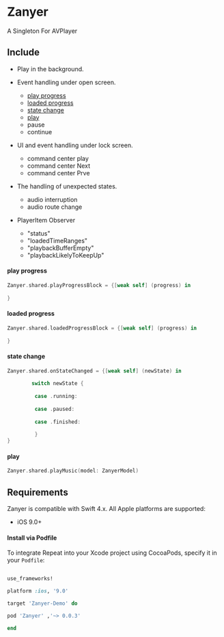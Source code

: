 # Zanyer

A Singleton For AVPlayer


## Include
* Play in the background.
   
* Event handling under open screen.
   * [play progress](#PlayProgress)
   * [loaded progress](#LoadedProgress)
   * [state change](#StateChange)
   * [play](#Play)
   * pause
   * continue
   
* UI and event handling under lock screen.
   * command center play
   * command center Next
   * command center Prve
   
* The handling of unexpected states.
   * audio interruption
   * audio route change
   
* PlayerItem Observer
   * "status"
   * "loadedTimeRanges"
   * "playbackBufferEmpty"
   * "playbackLikelyToKeepUp"




<a name="PlayProgress"/>

####  play progress

```swift
Zanyer.shared.playProgressBlock = {[weak self] (progress) in
   
}
```
<a name="LoadedProgress"/>

####  loaded progress

```swift
Zanyer.shared.loadedProgressBlock = {[weak self] (progress) in
         
}
```
<a name="StateChange"/>

####  state change

```swift
Zanyer.shared.onStateChanged = {[weak self] (newState) in
             
        switch newState {
            
         case .running:
            
         case .paused:
              
         case .finished:
                
         }
}
```

<a name="Play"/>

####  play

```swift
Zanyer.shared.playMusic(model: ZanyerModel)
```





## Requirements

Zanyer is compatible with Swift 4.x.
All Apple platforms are supported:

* iOS 9.0+




#### Install via Podfile

To integrate Repeat into your Xcode project using CocoaPods, specify it in your `Podfile`:

```ruby

use_frameworks!

platform :ios, '9.0'

target 'Zanyer-Demo' do

pod 'Zanyer' ,'~> 0.0.3'

end
```


